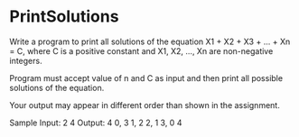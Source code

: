 # PrintSolutions

Write a program to print all solutions of the equation X1 + X2 + X3 + ... + Xn = C, where C is a positive constant and X1, X2, ..., Xn are non-negative integers.

Program must accept value of n and C as input and then print all possible solutions of the equation.

Your output may appear in different order than shown in the assignment.

Sample Input: 2 4
Output: 4 0,
3 1,
2 2,
1 3,
0 4


